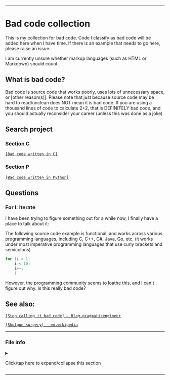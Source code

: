 
***

# Bad code collection

This is my collection for bad code. Code I classify as bad code will be added here when I have time. If there is an example that needs to go here, please raise an issue.

I am currently unsure whether markup languages (such as HTML or Markdown) should count.

## What is bad code?

Bad code is source code that works poorly, uses lots of unnecessary space, or [other reason(s)]. Please note that just because source code may be hard to read/unclean does NOT mean it is bad code. If you are using a thousand lines of code to calculate 2+2, that is DEFINITELY bad code, and you should actually reconsider your career (unless this was done as a joke)

## Search project

### Section C

[`[Bad code written in C]`](/By-Language/C/C/)

### Section P

[`[Bad code written in Python]`](/By-Language/P/Python/)

## Questions

### For I: iterate

I have been trying to figure something out for a while now, I finally have a place to talk about it:

The following source code example is functional, and works across various programming languages, including C, C++, C#, Java, Go, etc. (it works under most imperative programming languages that use curly brackets and semicolons)

```c
for (i = 1;
	i < 10;
	i++;
	)
```

However, the programming community seems to loathe this, and I can't figure out why. Is this really bad code?

## See also:

[`[Stop calling it bad code] - Blog.pragmaticengineer`](https://blog.pragmaticengineer.com/bad-code/)

[`[Shotgun surgery] - en.wikipedia`](https://en.wikipedia.org/wiki/Shotgun_surgery/)

***

### File info

<details><summary><p lang="en">Click/tap here to expand/collapse this section</p></summary>

**File type:** `Markdown (*.md *.mkd *.mdown *.markdown)`

**File version:** `2 (Monday, 2022 March 14th at 2:52 pm)`

**Line count (including blank lines and compiler line):** `72`

**Current article language:** `English (EN_US)` / `Markdown (CommonMark)` / `HTML5 (HyperText Markup Language 5.3)`

**Encoding:** `UTF-8 (Emoji 12.0 or higher recommended)`

**All times are UTC-7 (PDT/Pacific Time)** `(Please also account for DST (Daylight Savings Time) for older/newer entries up until it is abolished/no longer followed)`

Note that on 2022, Sunday, March 13th at 2:00 am PST, the time jumped ahead 1 hour to 3:00 am.

**You may need special rendering support for the `<details>` HTML tag being used in this document**

</details>

***

